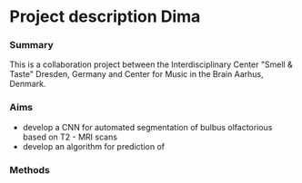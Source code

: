 


# Project description Dima

### Summary
 This is a collaboration project between  the Interdisciplinary Center "Smell & Taste" Dresden, Germany and Center for Music in the Brain Aarhus, Denmark.


### Aims

 - develop a CNN for automated segmentation of bulbus olfactorious based on T2 - MRI scans
 - develop an algorithm for prediction of 

 


### Methods  
<!--stackedit_data:
eyJoaXN0b3J5IjpbNjAwMTg0MjQ1LC0xNzY5MzIxMDgsLTcxND
YxOTc1Ml19
-->